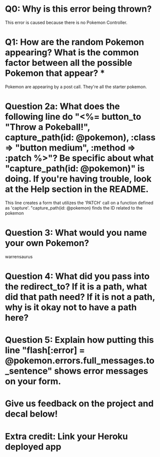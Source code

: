 # Q0: Why is this error being thrown?

This error is caused because there is no Pokemon Controller.

# Q1: How are the random Pokemon appearing? What is the common factor between all the possible Pokemon that appear? *

Pokemon are appearing by a post call.  They're all the starter pokemon.

# Question 2a: What does the following line do "<%= button_to "Throw a Pokeball!", capture_path(id: @pokemon), :class => "button medium", :method => :patch %>"? Be specific about what "capture_path(id: @pokemon)" is doing. If you're having trouble, look at the Help section in the README.

This line creates a form that utilizes the 'PATCH' call on a function defined as 'capture'. "capture_path(id: @pokemon) finds the ID related to the pokemon


# Question 3: What would you name your own Pokemon?

warrensaurus

# Question 4: What did you pass into the redirect_to? If it is a path, what did that path need? If it is not a path, why is it okay not to have a path here?



# Question 5: Explain how putting this line "flash[:error] = @pokemon.errors.full_messages.to_sentence" shows error messages on your form.

# Give us feedback on the project and decal below!

# Extra credit: Link your Heroku deployed app
